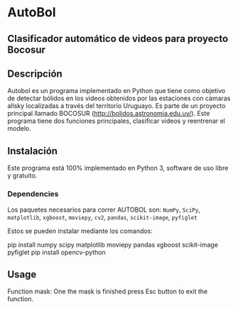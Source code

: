 # AutoBol

## Clasificador automático de videos para proyecto Bocosur

## Descripción

Autobol es un programa implementado en Python que tiene como objetivo de detectar bólidos en los videos obtenidos por las estaciones con cámaras allsky localizadas a través del territorio Uruguayo. Es parte de un proyecto principal llamado BOCOSUR (http://bolidos.astronomia.edu.uy/).
Este programa tiene dos funciones principales, clasificar videos y reentrenar el modelo.

## Instalación

Este programa está 100% implementado en Python 3, software de uso libre y gratuito. 

### Dependencies

Los paquetes necesarios para correr AUTOBOL son: ```NumPy```, ```SciPy```, ```matplotlib```, ```xgboost```, ```moviepy```, ```cv2```, ```pandas```, ```scikit-image```, ```pyfiglet```

Estos se pueden instalar mediante los comandos:

pip install numpy scipy matplotlib moviepy pandas xgboost scikit-image pyfiglet
pip install opencv-python



## Usage

Function mask: One the mask is finished press Esc button to exit the function.
